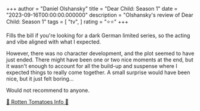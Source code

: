+++
author = "Daniel Olshansky"
title = "Dear Child: Season 1"
date = "2023-09-16T00:00:00.000000"
description = "Olshansky's review of Dear Child: Season 1"
tags = [
    "tv",
]
rating = "⭐⭐"
+++

Fills the bill if you're looking for a dark German limited series, so the acting and vibe aligned with what I expected.

However, there was no character development, and the plot seemed to have just ended. There might have been one or two nice moments at the end, but it wasn't enough to account for all the build-up and suspense where I expected things to really come together. A small surprise would have been nice, but it just felt boring...

Would not recommend to anyone.

[🍅 Rotten Tomatoes Info 🍅](https://www.rottentomatoes.com/tv/dear_child/s01)
